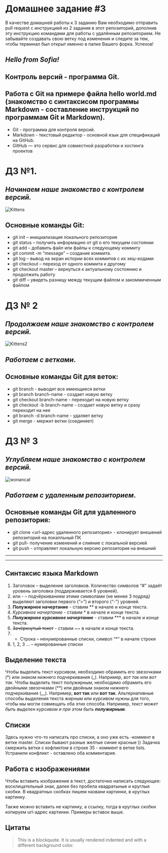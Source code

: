 # Домашнее задание #3

В качестве домашней работы к 3 заданию Вам необходимо отправить pull request с инструкцией из 2 задания в этот репозиторий, дополнив эту инструкцию командами для работы с удалённым репозиторием. Не забывайте создавать свою ветку под изменения и следите за тем, чтобы терминал был открыт именно в папке Вашего форка. Успехов!  

## *Hello from Sofia!*

## Контроль версий - программа Git.
## Работа с Git на примере файла hello world.md (знакомство с синтаксисом программы Markdown - составление инструкций по программам Git и Markdown).
+ Git - программа для контроля версий. 
+ Markdown - текстовый редактор - основной язык для спецификаций на  GitHub.
+ GitHub — это сервис для совместной разработки и хостинга проектов

# ДЗ №1. #
## *Начинаем наше знакомство с контролем версий.*
![Kittens](https://www.purinaone.ru/cat/sites/default/files/2021-01/Глаза%20котенка_главная.jpg)
## Основные команды Git:
* git init – инициализация локального репозитория
* git status – получить информацию от git о его текущем состоянии
* git add – добавить файл или файлы к следующему коммиту
* git commit -m “message” – создание коммита.
* git log – вывод на экран истории всех коммитов с их хеш-кодами
* git checkout – переход от одного коммита к другому
* git checkout master – вернуться к актуальному состоянию и продолжить работу
* git diff – увидеть разницу между текущим файлом и закоммиченным файлом

# ДЗ № 2

## *Продолжаем наше знакомство с контролем версий.* 
![Kittens2](https://s4.stc.all.kpcdn.net/woman/wp-content/uploads/2022/01/kittens-555822_1920-960x540.jpg)

## *Работаем с ветками*.
## Основные команды Git для веток:
* git branch  - выводит все имеющиеся ветки
* git branch branch-name - создает новую ветку
* git checkout branch-name  - переходит на новую ветку
* git checkout -b branch-name - создает новую ветку и сразу переходит на нее
* git branch -d branch-name - удаляет ветку
* git merge - мержит ветки (соединяет)

# ДЗ № 3

## *Углубляем наше знакомство с контролем версий.*
![wonancat](Cats.jpeg)

## *Работаем с удаленным репозиторием*.
## Основные команды Git для удаленного репозитория:
* git clone <url-адрес удаленного репозитория> - клонирует внешений репозиторий на локалльный ПК
* git pull- получение изменений и слияние с локальной версией
* git push - отправляет локальную версию репозитория на внешний

___
___
## Синтаксис языка Markdown
1. Заголовок – выделение заголовков. Количество символов “#” задаёт уровень заголовка (поддерживается 6 уровней).
2. или - – подчёркиванием этими символами (не менее 3 подряд) выделяют заголовки первого (“=”) и второго (“-”) уровней.
3. **Полужирное начертание** - ставим ** в начале и конце текста.
4. *Курсивное начертание* -  ставим * в начале и конце текста.
5. ***Полужирное курсивное начертание*** - ставим *** в начале и конце текста.
6.  ~~Зачёркнутый текст~~ - ставим ~~ в начале и конце текста.
7. * Строка – ненумерованные списки, символ “*” в начале строки
8. 1, 2, 3 ... – нумерованные списки

## Выделение текста
Чтобы выделить текст курсивом, необходимо обрамить его звезочками (*) или знаком нижнего подчеркивания  (_). Например, *вот так* или _вот так_.
Чтобы выделить текст полужирным, необходимо обрамить его двойными звезочками (**) или двойным знаком нижнего подчеркивания (__). Например, **вот так** или __вот так__.
Альтернативные способы выделения текста жирным или курсивом нужны для того, чтобы мы могли совмещать оба этих способа. Например, _текст может быть выделен курсивом и при этом быть **полужирным**_.

## Списки
Здесь нужно что-то написать про списки, а оно уже есть -коммент в ветке master.
Списки бывают разные желтые синие красные )) Задачка смержить ветки с кофликтом в строке 35 - коммент в ветке  lists. 
Устранили конфликт - оставлено оба комментария.

## Работа с изображениями

Чтобы вставить изображение в текст, достаточно написать следующее: восклицательный знак, далее без пробела квадратыные и круглые скобки. В квадратных скобках пишем названи картинки, в круглых картинку. 

Также можно вставить не картинку, а ссылку, тогда в круглых скобки копируем url-адрес картинки.
Примеры вставок выше.

## Цитаты
> This is a blockquote. It is usually rendered indented and with a different background color.

